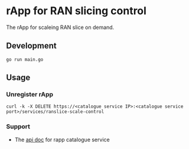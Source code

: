 # rApp for RAN slicing control
The rApp for scaleing RAN slice on demand.

## Development
```
go run main.go
```

## Usage
### Unregister rApp
```
curl -k -X DELETE https://<catalogue service IP>:<catalogue service port>/services/ranslice-scale-control
```

### Support
* The [api doc](https://docs.o-ran-sc.org/projects/o-ran-sc-nonrtric-plt-rappcatalogue/en/f-release/rac-api.html) for rapp catalogue service